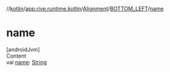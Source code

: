 //[kotlin](../../../../index.md)/[app.rive.runtime.kotlin](../../index.md)/[Alignment](../index.md)/[BOTTOM_LEFT](index.md)/[name](name.md)



# name  
[androidJvm]  
Content  
val [name](name.md): [String](https://kotlinlang.org/api/latest/jvm/stdlib/kotlin/-string/index.html)  



